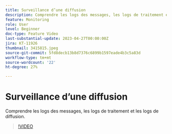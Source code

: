 ```yaml
---
title: Surveillance d’une diffusion
description: Comprendre les logs des messages, les logs de traitement et les logs de diffusion.
feature: Monitoring
role: User
level: Beginner
doc-type: Feature Video
last-substantial-update: 2023-04-27T00:00:00Z
jira: KT-11926
thumbnail: 3415815.jpeg
source-git-commit: 5fd8decb13b8d7376c6899b1597eade4b3c5a83d
workflow-type: tm+mt
source-wordcount: '22'
ht-degree: 27%

---
```



# Surveillance d’une diffusion

Comprendre les logs des messages, les logs de traitement et les logs de diffusion.

>[!VIDEO](https://video.tv.adobe.com/v/3415815/?learn=on)
